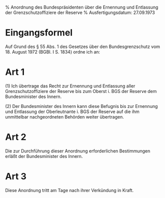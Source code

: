 % Anordnung des Bundespräsidenten über die Ernennung und Entlassung der Grenzschutzoffiziere der Reserve
% Ausfertigungsdatum: 27.09.1973
 
# Eingangsformel

Auf Grund des § 55 Abs. 1 des Gesetzes über den Bundesgrenzschutz vom 18. August 1972 (BGBl. I S. 1834) ordne ich an:

# Art 1

(1) Ich übertrage das Recht zur Ernennung und Entlassung aller Grenzschutzoffiziere der Reserve bis zum Oberst i. BGS der Reserve dem Bundesminister des Innern.

(2) Der Bundesminister des Innern kann diese Befugnis bis zur Ernennung und Entlassung der Oberleutnante i. BGS der Reserve auf die ihm unmittelbar nachgeordneten Behörden weiter übertragen.

# Art 2

Die zur Durchführung dieser Anordnung erforderlichen Bestimmungen erläßt der Bundesminister des Innern.

# Art 3

Diese Anordnung tritt am Tage nach ihrer Verkündung in Kraft.
